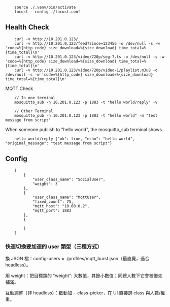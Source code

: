``` 
    source ./.venv/bin/activate
    locust --config ./locust.conf 
```

## Health Check
```
    curl -v http://10.201.0.123/
    curl -v http://10.201.0.123/feed?since=123456 -o /dev/null -s -w 'code=%{http_code} size_download=%{size_download} time_total=%{time_total}\n'
    curl -v http://10.201.0.123/video/720p/seg-7.ts -o /dev/null -s -w 'code=%{http_code} size_download=%{size_download} time_total=%{time_total}\n'
    curl -v http://10.201.0.123/video/720p/video-1/playlist.m3u8 -o /dev/null -s -w 'code=%{http_code} size_download=%{size_download} time_total=%{time_total}\n'

```

MQTT Check
```
    // In one terminal
    mosquitto_sub -h 10.201.0.123 -p 1883 -t "hello world/reply" -v  

    // Other Terminal
    mosquitto_pub -h 10.201.0.123 -p 1883 -t "hello world" -m "test message from script"
```

When someone publish to "hello world", the mosquitto_sub terminal shows 
```
    hello world/reply {"ok": true, "echo": "hello world", "original_message": "test message from script"}
```

## Config
``` 
    [
        {
            "user_class_name": "SocialUser", 
            "weight": 3
        },
        {
            "user_class_name": "MqttUser", 
            "fixed_count": 75, 
            "mqtt_host": "10.60.0.2", 
            "mqtt_port": 1883
        },
        {

        }
    ]
```

### 快速切換要加速的 user 類型（三種方式）

換 JSON 檔：config-users = ./profiles/mqtt_burst.json（最直覺，適合 headless）。

用 weight：把目標類的 "weight": 大數值，其餘小數值；同總人數下它會被優先補滿。

互動調整（非 headless）：啟動加 --class-picker，在 UI 直接選 class 與人數/權重。
